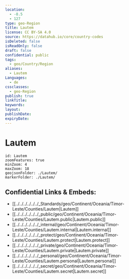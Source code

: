 ```yaml
---
location:
  - -8.5
  - 127
type: geo-Region
title: Lautem
license: CC BY-SA 4.0
source: https://datahub.io/core/country-codes
isDeleted: false
isReadOnly: false
draft: false
confidential: public
tags:
  - geo/Country/Region
aliases:
  - Lautem
Languages:
  - de
cssclasses:
  - geo-Region
publish: true
linkTitle:
keywords:
layout:
publishDate:
expiryDate:
---
```


# Lautem

```leaflet
id: Lautem
zoomFeatures: true 
minZoom: 4 
maxZoom: 18
geojsonFolder: ./Lautem/
markerFolder: ./Lautem/
```


## Confidential Links & Embeds: 
- [[../../../../../../_Standards/geo/Continent/Oceania/Timor-Leste/Counties/Lautem|Lautem]] 
- [[../../../../../../_public/geo/Continent/Oceania/Timor-Leste/Counties/Lautem.public|Lautem.public]] 
- [[../../../../../../_internal/geo/Continent/Oceania/Timor-Leste/Counties/Lautem.internal|Lautem.internal]] 
- [[../../../../../../_protect/geo/Continent/Oceania/Timor-Leste/Counties/Lautem.protect|Lautem.protect]] 
- [[../../../../../../_private/geo/Continent/Oceania/Timor-Leste/Counties/Lautem.private|Lautem.private]] 
- [[../../../../../../_personal/geo/Continent/Oceania/Timor-Leste/Counties/Lautem.personal|Lautem.personal]] 
- [[../../../../../../_secret/geo/Continent/Oceania/Timor-Leste/Counties/Lautem.secret|Lautem.secret]] 

